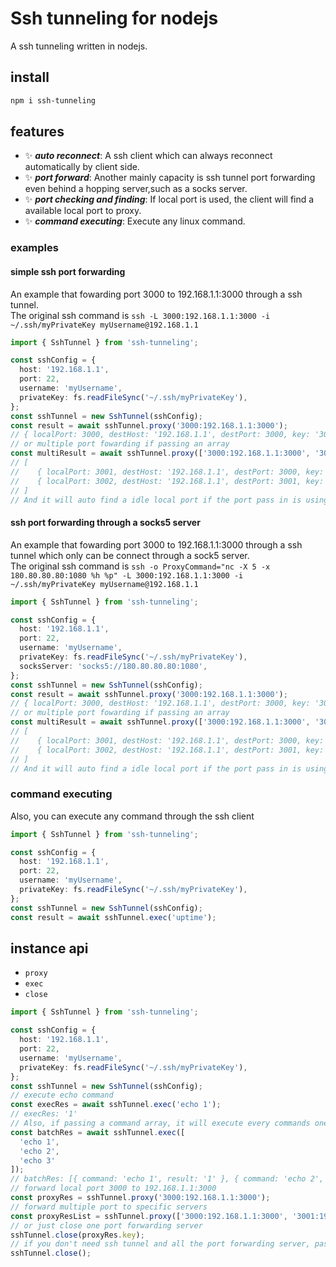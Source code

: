 # Ssh tunneling for nodejs

A ssh tunneling written in nodejs.

## install

```sh
npm i ssh-tunneling
```

## features

- ✨ ***auto reconnect***: A ssh client which can always reconnect automatically by client side.
- ✨ ***port forward***: Another mainly capacity is ssh tunnel port forwarding even behind a hopping server,such as a socks server.
- ✨ ***port checking and finding***: If local port is used, the client will find a available local port to proxy.
- ✨ ***command executing***: Execute any linux command.

### examples

#### simple ssh port forwarding

An example that fowarding port 3000 to 192.168.1.1:3000 through a ssh tunnel.  
The original ssh command is `ssh -L 3000:192.168.1.1:3000 -i ~/.ssh/myPrivateKey myUsername@192.168.1.1`

```typescript
import { SshTunnel } from 'ssh-tunneling';

const sshConfig = {
  host: '192.168.1.1',
  port: 22,
  username: 'myUsername',
  privateKey: fs.readFileSync('~/.ssh/myPrivateKey'),
};
const sshTunnel = new SshTunnel(sshConfig);
const result = await sshTunnel.proxy('3000:192.168.1.1:3000');
// { localPort: 3000, destHost: '192.168.1.1', destPort: 3000, key: '3000:192.168.1.1:3000' }
// or multiple port fowarding if passing an array
const multiResult = await sshTunnel.proxy(['3000:192.168.1.1:3000', '3001:192.168.1.1:3001']);
// [
//    { localPort: 3001, destHost: '192.168.1.1', destPort: 3000, key: '3000:192.168.1.1:3000' },
//    { localPort: 3002, destHost: '192.168.1.1', destPort: 3001, key: '3001:192.168.1.1:3001' },
// ]
// And it will auto find a idle local port if the port pass in is using.

```

#### ssh port forwarding through a socks5 server

An example that fowarding port 3000 to 192.168.1.1:3000 through a ssh tunnel which only can be connect through a sock5 server.  
The original ssh command is `ssh -o ProxyCommand="nc -X 5 -x 180.80.80.80:1080 %h %p" -L 3000:192.168.1.1:3000 -i ~/.ssh/myPrivateKey myUsername@192.168.1.1`

```typescript
import { SshTunnel } from 'ssh-tunneling';

const sshConfig = {
  host: '192.168.1.1',
  port: 22,
  username: 'myUsername',
  privateKey: fs.readFileSync('~/.ssh/myPrivateKey'),
  socksServer: 'socks5://180.80.80.80:1080',
};
const sshTunnel = new SshTunnel(sshConfig);
const result = await sshTunnel.proxy('3000:192.168.1.1:3000');
// { localPort: 3000, destHost: '192.168.1.1', destPort: 3000, key: '3000:192.168.1.1:3000' }
// or multiple port fowarding if passing an array
const multiResult = await sshTunnel.proxy(['3000:192.168.1.1:3000', '3001:192.168.1.1:3001']);
// [
//    { localPort: 3001, destHost: '192.168.1.1', destPort: 3000, key: '3000:192.168.1.1:3000' },
//    { localPort: 3002, destHost: '192.168.1.1', destPort: 3001, key: '3001:192.168.1.1:3001' },
// ]
// And it will auto find a idle local port if the port pass in is using.
```

### command executing

Also, you can execute any command through the ssh client

```typescript
import { SshTunnel } from 'ssh-tunneling';

const sshConfig = {
  host: '192.168.1.1',
  port: 22,
  username: 'myUsername',
  privateKey: fs.readFileSync('~/.ssh/myPrivateKey'),
};
const sshTunnel = new SshTunnel(sshConfig);
const result = await sshTunnel.exec('uptime');
```

## instance api

- `proxy`
- `exec`
- `close`

```typescript
import { SshTunnel } from 'ssh-tunneling';

const sshConfig = {
  host: '192.168.1.1',
  port: 22,
  username: 'myUsername',
  privateKey: fs.readFileSync('~/.ssh/myPrivateKey'),
};
const sshTunnel = new SshTunnel(sshConfig);
// execute echo command
const execRes = await sshTunnel.exec('echo 1');
// execRes: '1'
// Also, if passing a command array, it will execute every commands one time and return by order
const batchRes = await sshTunnel.exec([
  'echo 1',
  'echo 2',
  'echo 3'
]);
// batchRes: [{ command: 'echo 1', result: '1' }, { command: 'echo 2', result: '2' }, { command: 'echo 3', result: '3' }]
// forward local port 3000 to 192.168.1.1:3000
const proxyRes = sshTunnel.proxy('3000:192.168.1.1:3000');
// forward multiple port to specific servers
const proxyResList = sshTunnel.proxy(['3000:192.168.1.1:3000', '3001:192.168.1.1:3001']);
// or just close one port forwarding server
sshTunnel.close(proxyRes.key);
// if you don't need ssh tunnel and all the port forwarding server, pass empty params to close it all
sshTunnel.close();

```
